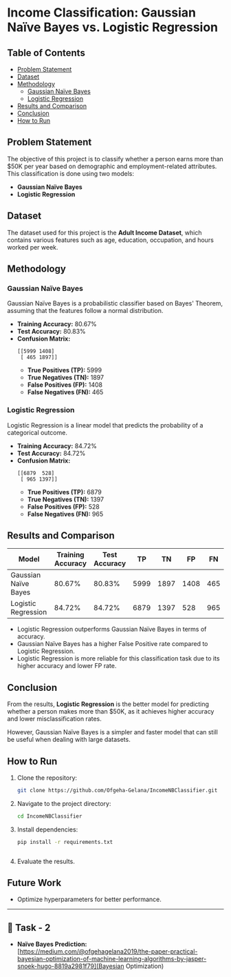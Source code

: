 # Income Classification: Gaussian Naïve Bayes vs. Logistic Regression

## Table of Contents
- [Problem Statement](#problem-statement)
- [Dataset](#dataset)
- [Methodology](#methodology)
  - [Gaussian Naïve Bayes](#gaussian-naïve-bayes)
  - [Logistic Regression](#logistic-regression)
- [Results and Comparison](#results-and-comparison)
- [Conclusion](#conclusion)
- [How to Run](#how-to-run)

## Problem Statement
The objective of this project is to classify whether a person earns more than $50K per year based on demographic and employment-related attributes. This classification is done using two models:
- **Gaussian Naïve Bayes**
- **Logistic Regression**

## Dataset
The dataset used for this project is the **Adult Income Dataset**, which contains various features such as age, education, occupation, and hours worked per week.

## Methodology
### Gaussian Naïve Bayes
Gaussian Naïve Bayes is a probabilistic classifier based on Bayes' Theorem, assuming that the features follow a normal distribution.

- **Training Accuracy:** 80.67%
- **Test Accuracy:** 80.83%
- **Confusion Matrix:**
  ```
  [[5999 1408]
   [ 465 1897]]
  ```
  - **True Positives (TP):** 5999
  - **True Negatives (TN):** 1897
  - **False Positives (FP):** 1408
  - **False Negatives (FN):** 465

### Logistic Regression
Logistic Regression is a linear model that predicts the probability of a categorical outcome.

- **Training Accuracy:** 84.72%
- **Test Accuracy:** 84.72%
- **Confusion Matrix:**
  ```
  [[6879  528]
   [ 965 1397]]
  ```
  - **True Positives (TP):** 6879
  - **True Negatives (TN):** 1397
  - **False Positives (FP):** 528
  - **False Negatives (FN):** 965

## Results and Comparison
| Model                   | Training Accuracy | Test Accuracy | TP   | TN   | FP   | FN   |
|-------------------------|------------------|--------------|------|------|------|------|
| Gaussian Naïve Bayes    | 80.67%           | 80.83%       | 5999 | 1897 | 1408 |  465 |
| Logistic Regression     | 84.72%           | 84.72%       | 6879 | 1397 |  528 |  965 |

- Logistic Regression outperforms Gaussian Naïve Bayes in terms of accuracy.
- Gaussian Naïve Bayes has a higher False Positive rate compared to Logistic Regression.
- Logistic Regression is more reliable for this classification task due to its higher accuracy and lower FP rate.

## Conclusion
From the results, **Logistic Regression** is the better model for predicting whether a person makes more than $50K, as it achieves higher accuracy and lower misclassification rates.

However, Gaussian Naïve Bayes is a simpler and faster model that can still be useful when dealing with large datasets.

## How to Run
1. Clone the repository:
   ```sh
   git clone https://github.com/Ofgeha-Gelana/IncomeNBClassifier.git
   ```
2. Navigate to the project directory:
   ```sh
   cd IncomeNBClassifier
   ```
3. Install dependencies:
   ```sh
   pip install -r requirements.txt
   ```

   ```
4. Evaluate the results.

## Future Work
- Optimize hyperparameters for better performance.

---

## 🚀 Task - 2

- **Naïve Bayes Prediction:**  
  [https://medium.com/@ofgehagelana2019/the-paper-practical-bayesian-optimization-of-machine-learning-algorithms-by-jasper-snoek-hugo-8819a2981f79](Bayesian Optimization)